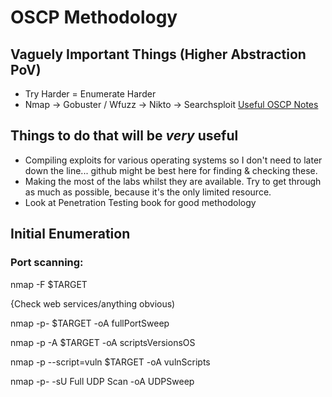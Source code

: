 # OSCP Methodology

## Vaguely Important Things (Higher Abstraction PoV)
- Try Harder = Enumerate Harder
- Nmap -> Gobuster / Wfuzz -> Nikto -> Searchsploit
[Useful OSCP Notes](https://github.com/dostoevskylabs/dostoevsky-pentest-notes)


## Things to do that will be *very* useful
- Compiling exploits for various operating systems so I don't need to later down the line... github might be best here for finding & checking these.
- Making the most of the labs whilst they are available. Try to get through as much as possible, because it's the only limited resource.
- Look at Penetration Testing book for good methodology



## Initial Enumeration

### Port scanning:
nmap -F $TARGET

{Check web services/anything obvious)

nmap -p- $TARGET -oA fullPortSweep

nmap -p<open ports> -A $TARGET -oA scriptsVersionsOS

nmap -p<open ports> --script=vuln $TARGET -oA vulnScripts

nmap -p- -sU Full UDP Scan -oA UDPSweep

